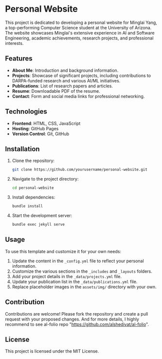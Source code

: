 # Personal Website

This project is dedicated to developing a personal website for Minglai Yang, a top-performing Computer Science student at the University of Arizona. The website showcases Minglai's extensive experience in AI and Software Engineering, academic achievements, research projects, and professional interests.

## Features
- **About Me**: Introduction and background information.
- **Projects**: Showcase of significant projects, including contributions to DARPA-funded research and various AI/ML initiatives.
- **Publications**: List of research papers and articles.
- **Resume**: Downloadable PDF of the resume.
- **Contact**: Form and social media links for professional networking.

## Technologies

- **Frontend**: HTML, CSS, JavaScript
- **Hosting**: GitHub Pages
- **Version Control**: Git, GitHub

## Installation

1. Clone the repository:
    ```sh
    git clone https://github.com/yourusername/personal-website.git
    ```
2. Navigate to the project directory:
    ```sh
    cd personal-website
    ```
3. Install dependencies:
    ```sh
    bundle install
    ```
4. Start the development server:
    ```sh
    bundle exec jekyll serve
    ```

## Usage

To use this template and customize it for your own needs:

1. Update the content in the `_config.yml` file to reflect your personal information.
2. Customize the various sections in the `_includes` and `_layouts` folders.
3. Add your project details in the `_data/projects.yml` file.
4. Update your publication list in the `_data/publications.yml` file.
5. Replace placeholder images in the `assets/img/` directory with your own.

## Contribution

Contributions are welcome! Please fork the repository and create a pull request with your proposed changes.
And for more details, I highly recommend to see al-folio repo "https://github.com/alshedivat/al-folio".

## License

This project is licensed under the MIT License.


